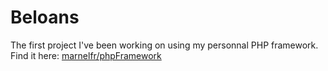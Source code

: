 # Beloans
The first project I've been working on using my personnal PHP framework.
Find it here: [marnelfr/phpFramework](https://github.com/marnelfr/phpFramework)